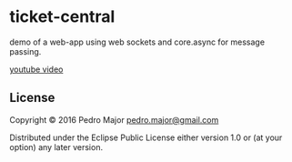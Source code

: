 # ticket-central

demo of a web-app using web sockets and core.async for message passing.

[youtube video](https://youtu.be/98QaohqueH8)

## License

Copyright © 2016 Pedro Major <pedro.major@gmail.com>

Distributed under the Eclipse Public License either version 1.0 or (at
your option) any later version.
